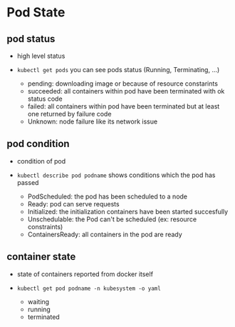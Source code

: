 # Pod State

## pod status

- high level status

- `kubectl get pods` you can see pods status (Running, Terminating, ...)
    - pending: downloading image or because of resource constarints
    - succeeded: all containers within pod have been terminated with ok status code
    - failed: all containers within pod have been terminated but at least one returned by failure code
    - Unknown: node failure like its network issue

## pod condition

- condition of pod

- `kubectl describe pod podname` shows conditions which the pod has passed
    - PodScheduled: the pod has been scheduled to a node
    - Ready: pod can serve requests
    - Initialized: the initialization containers have been started succesfully
    - Unschedulable: the Pod can't be scheduled (ex: resource constraints)
    - ContainersReady: all containers in the pod are ready 

## container state

- state of containers reported from docker itself

- `kubectl get pod podname -n kubesystem -o yaml`
    - waiting
    - running
    - terminated
